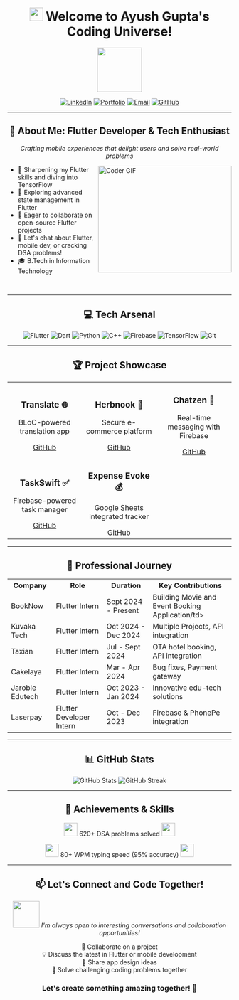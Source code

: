 <h1 align="center">
  <img src="https://media.giphy.com/media/hvRJCLFzcasrR4ia7z/giphy.gif" width="30px"/>
  Welcome to Ayush Gupta's Coding Universe!
</h1>

<div id="header" align="center">
  <img src="https://media.giphy.com/media/M9gbBd9nbDrOTu1Mqx/giphy.gif" width="100"/>
</div>

<p align="center">
  <a href="https://www.linkedin.com/in/ayush-gupta-5a8058227/"><img src="https://img.shields.io/badge/LinkedIn-0077B5?style=for-the-badge&logo=linkedin&logoColor=white" alt="LinkedIn"></a>
  <a href="[https://portfolio-zeta-three-97.vercel.app/](https://succinct-plastic-94b.notion.site/Ayush-Gupta-18cdf5283af780d8a57fe262d694d4c8)"><img src="https://img.shields.io/badge/Portfolio-1ED760?style=for-the-badge&logo=About.me&logoColor=white" alt="Portfolio"></a>
  <a href="mailto:your.email@example.com"><img src="https://img.shields.io/badge/Email-D14836?style=for-the-badge&logo=gmail&logoColor=white" alt="Email"></a>
  <a href="https://github.com/dev-32"><img src="https://img.shields.io/badge/GitHub-100000?style=for-the-badge&logo=github&logoColor=white" alt="GitHub"></a>
</p>

---

<h2 align="center">🚀 About Me: Flutter Developer & Tech Enthusiast</h2>

<p align="center">
  <em>Crafting mobile experiences that delight users and solve real-world problems</em>
</p>

<img align="right" src="https://media.giphy.com/media/SWoSkN6DxTszqIKEqv/giphy.gif" alt="Coder GIF" width="300" height="240">

- 🔭 Sharpening my Flutter skills and diving into TensorFlow
- 🌱 Exploring advanced state management in Flutter
- 👯 Eager to collaborate on open-source Flutter projects
- 💬 Let's chat about Flutter, mobile dev, or cracking DSA problems!
- 🎓 B.Tech in Information Technology

<br clear="right"/>

---

<h2 align="center">💻 Tech Arsenal</h2>

<p align="center">
  <img src="https://img.shields.io/badge/Flutter-02569B?style=for-the-badge&logo=flutter&logoColor=white" alt="Flutter">
  <img src="https://img.shields.io/badge/Dart-0175C2?style=for-the-badge&logo=dart&logoColor=white" alt="Dart">
  <img src="https://img.shields.io/badge/Python-3776AB?style=for-the-badge&logo=python&logoColor=white" alt="Python">
  <img src="https://img.shields.io/badge/C%2B%2B-00599C?style=for-the-badge&logo=c%2B%2B&logoColor=white" alt="C++">
  <img src="https://img.shields.io/badge/Firebase-FFCA28?style=for-the-badge&logo=firebase&logoColor=black" alt="Firebase">
  <img src="https://img.shields.io/badge/TensorFlow-FF6F00?style=for-the-badge&logo=tensorflow&logoColor=white" alt="TensorFlow">
  <img src="https://img.shields.io/badge/Git-F05032?style=for-the-badge&logo=git&logoColor=white" alt="Git">
</p>

---

<h2 align="center">🏆 Project Showcase</h2>

<table align="center">
  <tr>
    <td align="center">
      <h3>Translate 🌐</h3>
      <p>BLoC-powered translation app</p>
      <a href="https://github.com/dev-32/translate_flutter">GitHub</a>
    </td>
    <td align="center">
      <h3>Herbnook 🌿</h3>
      <p>Secure e-commerce platform</p>
      <a href="https://github.com/dev-32/herbnook_phase1">GitHub</a>
    </td>
    <td align="center">
      <h3>Chatzen 💬</h3>
      <p>Real-time messaging with Firebase</p>
      <a href="https://github.com/dev-32/chat_zen">GitHub</a>
    </td>
  </tr>
  <tr>
    <td align="center">
      <h3>TaskSwift ✅</h3>
      <p>Firebase-powered task manager</p>
      <a href="https://github.com/dev-32/TaskSwift">GitHub</a>
    </td>
    <td align="center">
      <h3>Expense Evoke 💰</h3>
      <p>Google Sheets integrated tracker</p>
      <a href="https://github.com/dev-32/ExpenseEvoke_google_sheets">GitHub</a>
    </td>
    <td></td>
  </tr>
</table>

---

<h2 align="center">💼 Professional Journey</h2>

<table align="center">
  <tr>
    <th>Company</th>
    <th>Role</th>
    <th>Duration</th>
    <th>Key Contributions</th>
  </tr>
  <tr>
    <td>BookNow</td>
    <td>Flutter Intern</td>
    <td>Sept 2024 -  Present</td>
    <td>Building Movie and Event Booking Application/td>
  </tr>
  <tr>
    <td>Kuvaka Tech</td>
    <td>Flutter Intern</td>
    <td>Oct 2024 -  Dec 2024</td>
    <td>Multiple Projects, API integration</td>
  </tr>
  <tr>
    <td>Taxian</td>
    <td>Flutter Intern</td>
    <td>Jul - Sept 2024</td>
    <td>OTA hotel booking, API integration</td>
  </tr>
  <tr>
    <td>Cakelaya</td>
    <td>Flutter Intern</td>
    <td>Mar - Apr 2024</td>
    <td>Bug fixes, Payment gateway</td>
  </tr>
  <tr>
    <td>Jaroble Edutech</td>
    <td>Flutter Intern</td>
    <td>Oct 2023 - Jan 2024</td>
    <td>Innovative edu-tech solutions</td>
  </tr>
  <tr>
    <td>Laserpay</td>
    <td>Flutter Developer Intern</td>
    <td>Oct - Dec 2023</td>
    <td>Firebase & PhonePe integration</td>
  </tr>
</table>

---

<h2 align="center">📊 GitHub Stats</h2>

<p align="center">
  <img src="https://github-readme-stats.vercel.app/api?username=dev-32&show_icons=true&theme=radical" alt="GitHub Stats">
  <img src="https://github-readme-streak-stats.herokuapp.com/?user=dev-32&theme=dark" alt="GitHub Streak">
</p>

---

<h2 align="center">🏅 Achievements & Skills</h2>

<p align="center">
  <img src="https://media.giphy.com/media/WUlplcMpOCEmTGBtBW/giphy.gif" width="30"> 
  620+ DSA problems solved
  <img src="https://media.giphy.com/media/WUlplcMpOCEmTGBtBW/giphy.gif" width="30">
</p>

<p align="center">
  <img src="https://media.giphy.com/media/3oKIPnAiaMCws8nOsE/giphy.gif" width="30">
  80+ WPM typing speed (95% accuracy)
  <img src="https://media.giphy.com/media/3oKIPnAiaMCws8nOsE/giphy.gif" width="30">
</p>

---

<h2 align="center">📫 Let's Connect and Code Together!</h2>

<p align="center">
  <img src="https://media.giphy.com/media/LnQjpWaON8nhr21vNW/giphy.gif" width="60"> 
  <em>I'm always open to interesting conversations and collaboration opportunities!</em>
</p>

<p align="center">
  🤝 Collaborate on a project<br>
  💡 Discuss the latest in Flutter or mobile development<br>
  🎨 Share app design ideas<br>
  🧠 Solve challenging coding problems together
</p>

<h3 align="center">Let's create something amazing together! 🚀</h3>
